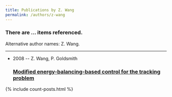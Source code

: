```yaml
---
title: Publications by Z. Wang
permalink: /authors/z-wang
---
```


<h3 id="number-posts">There are ... items referenced.</h3>
<p id='info-authors'>Alternative author names: Z. Wang.</p>
<hr />
<ul class="post-list">
<li><span class='post-meta'>2008 -- Z. Wang, P. Goldsmith</span><h3><a class='post-link' href="{{ site.baseurl }}/modified-energy-balancing-based-control-for-the-tracking-problem">Modified energy-balancing-based control for the tracking problem</a></h3></li>

</ul>
{% include count-posts.html %}
